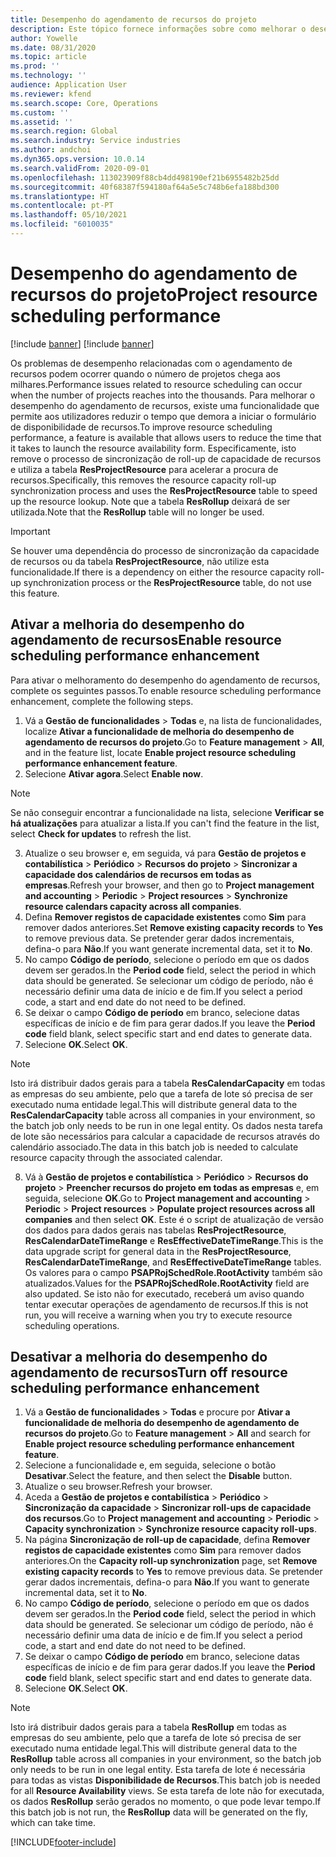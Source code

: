 ```yaml
---
title: Desempenho do agendamento de recursos do projeto
description: Este tópico fornece informações sobre como melhorar o desempenho do agendamento de recursos para um grande número de projetos.
author: Yowelle
ms.date: 08/31/2020
ms.topic: article
ms.prod: ''
ms.technology: ''
audience: Application User
ms.reviewer: kfend
ms.search.scope: Core, Operations
ms.custom: ''
ms.assetid: ''
ms.search.region: Global
ms.search.industry: Service industries
ms.author: andchoi
ms.dyn365.ops.version: 10.0.14
ms.search.validFrom: 2020-09-01
ms.openlocfilehash: 113023909f88cb4dd498190ef21b6955482b25dd
ms.sourcegitcommit: 40f68387f594180af64a5e5c748b6efa188bd300
ms.translationtype: HT
ms.contentlocale: pt-PT
ms.lasthandoff: 05/10/2021
ms.locfileid: "6010035"
---
```

# <a name="project-resource-scheduling-performance"></a><span data-ttu-id="26d27-103">Desempenho do agendamento de recursos do projeto</span><span class="sxs-lookup"><span data-stu-id="26d27-103">Project resource scheduling performance</span></span>

[!include [banner](../includes/banner.md)]
[!include [banner](../includes/preview-banner.md)]


<span data-ttu-id="26d27-104">Os problemas de desempenho relacionadas com o agendamento de recursos podem ocorrer quando o número de projetos chega aos milhares.</span><span class="sxs-lookup"><span data-stu-id="26d27-104">Performance issues related to resource scheduling can occur when the number of projects reaches into the thousands.</span></span> <span data-ttu-id="26d27-105">Para melhorar o desempenho do agendamento de recursos, existe uma funcionalidade que permite aos utilizadores reduzir o tempo que demora a iniciar o formulário de disponibilidade de recursos.</span><span class="sxs-lookup"><span data-stu-id="26d27-105">To improve resource scheduling performance, a feature is available that allows users to reduce the time that it takes to launch the resource availability form.</span></span> <span data-ttu-id="26d27-106">Especificamente, isto remove o processo de sincronização de roll-up de capacidade de recursos e utiliza a tabela **ResProjectResource** para acelerar a procura de recursos.</span><span class="sxs-lookup"><span data-stu-id="26d27-106">Specifically, this removes the resource capacity roll-up synchronization process and uses the **ResProjectResource** table to speed up the resource lookup.</span></span> <span data-ttu-id="26d27-107">Note que a tabela **ResRollup** deixará de ser utilizada.</span><span class="sxs-lookup"><span data-stu-id="26d27-107">Note that the **ResRollup** table will no longer be used.</span></span>

> [!IMPORTANT]
> <span data-ttu-id="26d27-108">Se houver uma dependência do processo de sincronização da capacidade de recursos ou da tabela **ResProjectResource**, não utilize esta funcionalidade.</span><span class="sxs-lookup"><span data-stu-id="26d27-108">If there is a dependency on either the resource capacity roll-up synchronization process or the **ResProjectResource** table, do not use this feature.</span></span>

## <a name="enable-resource-scheduling-performance-enhancement"></a><span data-ttu-id="26d27-109">Ativar a melhoria do desempenho do agendamento de recursos</span><span class="sxs-lookup"><span data-stu-id="26d27-109">Enable resource scheduling performance enhancement</span></span>
<span data-ttu-id="26d27-110">Para ativar o melhoramento do desempenho do agendamento de recursos, complete os seguintes passos.</span><span class="sxs-lookup"><span data-stu-id="26d27-110">To enable resource scheduling performance enhancement, complete the following steps.</span></span>

1. <span data-ttu-id="26d27-111">Vá a **Gestão de funcionalidades** > **Todas** e, na lista de funcionalidades, localize **Ativar a funcionalidade de melhoria do desempenho de agendamento de recursos do projeto**.</span><span class="sxs-lookup"><span data-stu-id="26d27-111">Go to **Feature management** > **All**, and in the feature list, locate **Enable project resource scheduling performance enhancement feature**.</span></span>
2. <span data-ttu-id="26d27-112">Selecione **Ativar agora**.</span><span class="sxs-lookup"><span data-stu-id="26d27-112">Select **Enable now**.</span></span>

> [!NOTE]
> <span data-ttu-id="26d27-113">Se não conseguir encontrar a funcionalidade na lista, selecione **Verificar se há atualizações** para atualizar a lista.</span><span class="sxs-lookup"><span data-stu-id="26d27-113">If you can't find the feature in the list, select **Check for updates** to refresh the list.</span></span>

3. <span data-ttu-id="26d27-114">Atualize o seu browser e, em seguida, vá para **Gestão de projetos e contabilística** > **Periódico** > **Recursos do projeto** > **Sincronizar a capacidade dos calendários de recursos em todas as empresas**.</span><span class="sxs-lookup"><span data-stu-id="26d27-114">Refresh your browser, and then go to **Project management and accounting** > **Periodic** > **Project resources** > **Synchronize resource calendars capacity across all companies**.</span></span>
4. <span data-ttu-id="26d27-115">Defina **Remover registos de capacidade existentes** como **Sim** para remover dados anteriores.</span><span class="sxs-lookup"><span data-stu-id="26d27-115">Set **Remove existing capacity records** to **Yes** to remove previous data.</span></span> <span data-ttu-id="26d27-116">Se pretender gerar dados incrementais, defina-o para **Não**.</span><span class="sxs-lookup"><span data-stu-id="26d27-116">If you want generate incremental data, set it to **No**.</span></span>
5. <span data-ttu-id="26d27-117">No campo **Código de período**, selecione o período em que os dados devem ser gerados.</span><span class="sxs-lookup"><span data-stu-id="26d27-117">In the **Period code** field, select the period in which data should be generated.</span></span> <span data-ttu-id="26d27-118">Se selecionar um código de período, não é necessário definir uma data de início e de fim.</span><span class="sxs-lookup"><span data-stu-id="26d27-118">If you select a period code, a start and end date do not need to be defined.</span></span>
6. <span data-ttu-id="26d27-119">Se deixar o campo **Código de período** em branco, selecione datas específicas de início e de fim para gerar dados.</span><span class="sxs-lookup"><span data-stu-id="26d27-119">If you leave the **Period code** field blank, select specific start and end dates to generate data.</span></span>
7. <span data-ttu-id="26d27-120">Selecione **OK**.</span><span class="sxs-lookup"><span data-stu-id="26d27-120">Select **OK**.</span></span>

 > [!NOTE]
 > <span data-ttu-id="26d27-121">Isto irá distribuir dados gerais para a tabela **ResCalendarCapacity** em todas as empresas do seu ambiente, pelo que a tarefa de lote só precisa de ser executado numa entidade legal.</span><span class="sxs-lookup"><span data-stu-id="26d27-121">This will distribute general data to the **ResCalendarCapacity** table across all companies in your environment, so the batch job only needs to be run in one legal entity.</span></span> <span data-ttu-id="26d27-122">Os dados nesta tarefa de lote são necessários para calcular a capacidade de recursos através do calendário associado.</span><span class="sxs-lookup"><span data-stu-id="26d27-122">The data in this batch job is needed to calculate resource capacity through the associated calendar.</span></span>

8. <span data-ttu-id="26d27-123">Vá à **Gestão de projetos e contabilística** > **Periódico** > **Recursos do projeto** > **Preencher recursos do projeto em todas as empresas** e, em seguida, selecione **OK**.</span><span class="sxs-lookup"><span data-stu-id="26d27-123">Go to **Project management and accounting** > **Periodic** > **Project resources** > **Populate project resources across all companies** and then select **OK**.</span></span> <span data-ttu-id="26d27-124">Este é o script de atualização de versão dos dados para dados gerais nas tabelas **ResProjectResource**, **ResCalendarDateTimeRange** e **ResEffectiveDateTimeRange**.</span><span class="sxs-lookup"><span data-stu-id="26d27-124">This is the data upgrade script for general data in the **ResProjectResource**, **ResCalendarDateTimeRange**, and **ResEffectiveDateTimeRange** tables.</span></span> <span data-ttu-id="26d27-125">Os valores para o campo **PSAPRojSchedRole.RootActivity** também são atualizados.</span><span class="sxs-lookup"><span data-stu-id="26d27-125">Values for the **PSAPRojSchedRole.RootActivity** field are also updated.</span></span> <span data-ttu-id="26d27-126">Se isto não for executado, receberá um aviso quando tentar executar operações de agendamento de recursos.</span><span class="sxs-lookup"><span data-stu-id="26d27-126">If this is not run, you will receive a warning when you try to execute resource scheduling operations.</span></span>
 
## <a name="turn-off-resource-scheduling-performance-enhancement"></a><span data-ttu-id="26d27-127">Desativar a melhoria do desempenho do agendamento de recursos</span><span class="sxs-lookup"><span data-stu-id="26d27-127">Turn off resource scheduling performance enhancement</span></span>

1. <span data-ttu-id="26d27-128">Vá a **Gestão de funcionalidades** > **Todas** e procure por **Ativar a funcionalidade de melhoria do desempenho de agendamento de recursos do projeto**.</span><span class="sxs-lookup"><span data-stu-id="26d27-128">Go to **Feature management** > **All**  and search for **Enable project resource scheduling performance enhancement feature**.</span></span>
2. <span data-ttu-id="26d27-129">Selecione a funcionalidade e, em seguida, selecione o botão **Desativar**.</span><span class="sxs-lookup"><span data-stu-id="26d27-129">Select the feature, and then select the **Disable** button.</span></span>
3. <span data-ttu-id="26d27-130">Atualize o seu browser.</span><span class="sxs-lookup"><span data-stu-id="26d27-130">Refresh your browser.</span></span>
4. <span data-ttu-id="26d27-131">Aceda a **Gestão de projetos e contabilística** > **Periódico** > **Sincronização da capacidade** > **Sincronizar roll-ups de capacidade dos recursos**.</span><span class="sxs-lookup"><span data-stu-id="26d27-131">Go to **Project management and accounting** > **Periodic** > **Capacity synchronization** > **Synchronize resource capacity roll-ups**.</span></span>
5. <span data-ttu-id="26d27-132">Na página **Sincronização de roll-up de capacidade**, defina **Remover registos de capacidade existentes** como **Sim** para remover dados anteriores.</span><span class="sxs-lookup"><span data-stu-id="26d27-132">On the **Capacity roll-up synchronization** page, set **Remove existing capacity records** to **Yes** to remove previous data.</span></span> <span data-ttu-id="26d27-133">Se pretender gerar dados incrementais, defina-o para **Não**.</span><span class="sxs-lookup"><span data-stu-id="26d27-133">If you want to generate incremental data, set it to **No**.</span></span>
6. <span data-ttu-id="26d27-134">No campo **Código de período**, selecione o período em que os dados devem ser gerados.</span><span class="sxs-lookup"><span data-stu-id="26d27-134">In the **Period code** field, select the period in which data should be generated.</span></span> <span data-ttu-id="26d27-135">Se selecionar um código de período, não é necessário definir uma data de início e de fim.</span><span class="sxs-lookup"><span data-stu-id="26d27-135">If you select a period code, a start and end date do not need to be defined.</span></span>
7. <span data-ttu-id="26d27-136">Se deixar o campo **Código de período** em branco, selecione datas específicas de início e de fim para gerar dados.</span><span class="sxs-lookup"><span data-stu-id="26d27-136">If you leave the **Period code** field blank, select specific start and end dates to generate data.</span></span>
8. <span data-ttu-id="26d27-137">Selecione **OK**.</span><span class="sxs-lookup"><span data-stu-id="26d27-137">Select **OK**.</span></span>

> [!NOTE]
> <span data-ttu-id="26d27-138">Isto irá distribuir dados gerais para a tabela **ResRollup** em todas as empresas do seu ambiente, pelo que a tarefa de lote só precisa de ser executado numa entidade legal.</span><span class="sxs-lookup"><span data-stu-id="26d27-138">This will distribute general data to the **ResRollup** table across all companies in your environment, so the batch job only needs to be run in one legal entity.</span></span> <span data-ttu-id="26d27-139">Esta tarefa de lote é necessária para todas as vistas **Disponibilidade de Recursos**.</span><span class="sxs-lookup"><span data-stu-id="26d27-139">This batch job is needed for all **Resource Availability** views.</span></span> <span data-ttu-id="26d27-140">Se esta tarefa de lote não for executada, os dados **ResRollup** serão gerados no momento, o que pode levar tempo.</span><span class="sxs-lookup"><span data-stu-id="26d27-140">If this batch job is not run, the **ResRollup** data will be generated on the fly, which can take time.</span></span>


[!INCLUDE[footer-include](../includes/footer-banner.md)]